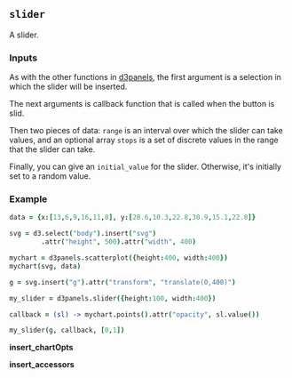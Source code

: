 ## `slider`

A slider.

### Inputs

As with the other functions in
[d3panels](http://kbroman.org/d3panels), the first argument is a
selection in which the slider will be inserted.

The next arguments
is callback function that is called when the button is slid.

Then two pieces of data: `range` is an interval over which the slider
can take values, and an optional array `stops` is a set of discrete values in
the range that the slider can take.

Finally, you can give an `initial_value` for the slider. Otherwise,
it's initially set to a random value.

### Example

```coffeescript
data = {x:[13,6,9,16,11,8], y:[28.6,10.3,22.8,30.9,15.1,22.8]}

svg = d3.select("body").insert("svg")
        .attr("height", 500).attr("width", 400)

mychart = d3panels.scatterplot({height:400, width:400})
mychart(svg, data)

g = svg.insert("g").attr("transform", "translate(0,400)")

my_slider = d3panels.slider({height:100, width:400})

callback = (sl) -> mychart.points().attr("opacity", sl.value())

my_slider(g, callback, [0,1])
```

**insert_chartOpts**

**insert_accessors**
